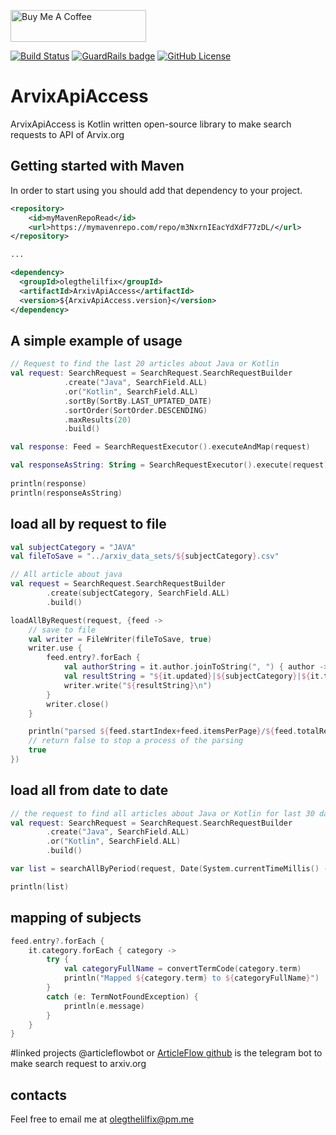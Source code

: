 <a href="https://www.buymeacoffee.com/8IPzWFK" target="_blank"><img src="https://cdn.buymeacoffee.com/buttons/default-black.png" alt="Buy Me A Coffee" width="217" height="51"></a>

[![Build Status](https://travis-ci.com/olegthelilfix/ArxivApiAccess.svg?branch=master)](https://travis-ci.com/olegthelilfix/ArxivApiAccess)
[![GuardRails badge](https://badges.guardrails.io/olegthelilfix/ArxivApiAccess.svg?token=b7c2657f559528c6c5b76c14c0a07f739b50503091369b47dd5cab61e41cbe8b&provider=github)](https://dashboard.guardrails.io/default/gh/olegthelilfix/ArxivApiAccess)
[![GitHub License](https://img.shields.io/badge/license-Apache%20License%202.0-blue.svg?style=flat)](http://www.apache.org/licenses/LICENSE-2.0)
# ArvixApiAccess 
ArvixApiAccess is Kotlin written open-source library to make search requests to API of Arvix.org

## Getting started with Maven
In order to start using you should add that dependency to your project.
``` xml
<repository>
    <id>myMavenRepoRead</id>
    <url>https://mymavenrepo.com/repo/m3NxrnIEacYdXdF77zDL/</url>
</repository>

...

<dependency>
  <groupId>olegthelilfix</groupId>
  <artifactId>ArxivApiAccess</artifactId>
  <version>${ArxivApiAccess.version}</version>
</dependency>
```

## A simple example of usage
``` kotlin
// Request to find the last 20 articles about Java or Kotlin 
val request: SearchRequest = SearchRequest.SearchRequestBuilder
            .create("Java", SearchField.ALL)
            .or("Kotlin", SearchField.ALL)
            .sortBy(SortBy.LAST_UPTATED_DATE)
            .sortOrder(SortOrder.DESCENDING)
            .maxResults(20)
            .build()

val response: Feed = SearchRequestExecutor().executeAndMap(request)

val responseAsString: String = SearchRequestExecutor().execute(request)
    
println(response)
println(responseAsString)
```

## load all by request to file
``` kotlin
val subjectCategory = "JAVA"
val fileToSave = "../arxiv_data_sets/${subjectCategory}.csv"

// All article about java
val request = SearchRequest.SearchRequestBuilder
        .create(subjectCategory, SearchField.ALL)
        .build()

loadAllByRequest(request, {feed ->
    // save to file 
    val writer = FileWriter(fileToSave, true)
    writer.use {
        feed.entry?.forEach {
            val authorString = it.author.joinToString(", ") { author -> author.name }
            val resultString = "${it.updated}|${subjectCategory}|${it.title}|${authorString}".replace("\n", "")
            writer.write("${resultString}\n")
        }
        writer.close()
    }

    println("parsed ${feed.startIndex+feed.itemsPerPage}/${feed.totalResults}")
    // return false to stop a process of the parsing
    true
})
``` 

## load all from date to date
``` kotlin
// the request to find all articles about Java or Kotlin for last 30 days
val request: SearchRequest = SearchRequest.SearchRequestBuilder
        .create("Java", SearchField.ALL)
        .or("Kotlin", SearchField.ALL)
        .build()

var list = searchAllByPeriod(request, Date(System.currentTimeMillis() - TimeUnit.MILLISECONDS.convert(30, TimeUnit.DAYS)))

println(list)
``` 

## mapping of subjects
``` kotlin
feed.entry?.forEach {
    it.category.forEach { category ->
        try {
            val categoryFullName = convertTermCode(category.term)
            println("Mapped ${category.term} to ${categoryFullName}")
        }
        catch (e: TermNotFoundException) {
            println(e.message)
        }
    }
}
``` 

#linked projects
@articleflowbot or [ArticleFlow github](https://github.com/olegthelilfix/ArticleFlow) is the telegram bot to make search request to arxiv.org

## contacts
Feel free to email me at [olegthelilfix@pm.me](mailto:olegthelilfix@pm.me)

